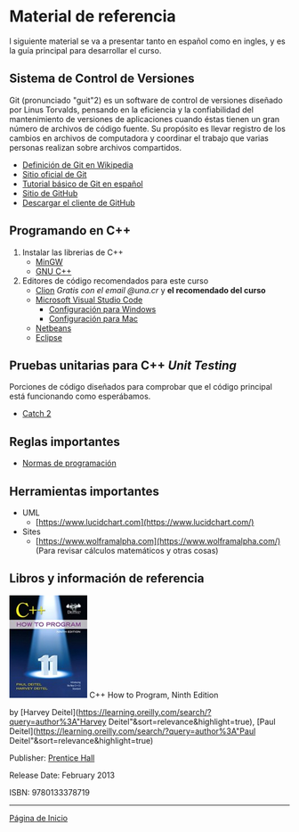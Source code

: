 # Material de referencia

l siguiente material se va a presentar tanto en español como en ingles, y es la guía principal para desarrollar el curso.

## Sistema de Control de Versiones

Git (pronunciado "guit"2​) es un software de control de versiones diseñado por Linus Torvalds, pensando en la eficiencia y la confiabilidad del mantenimiento de versiones de aplicaciones cuando éstas tienen un gran número de archivos de código fuente. Su propósito es llevar registro de los cambios en archivos de computadora y coordinar el trabajo que varias personas realizan sobre archivos compartidos.

- [Definición de Git en Wikipedia](https://es.wikipedia.org/wiki/Git)
- [Sitio oficial de Git](https://git-scm.com/)
- [Tutorial básico de Git en español](https://rogerdudler.github.io/git-guide/index.es.html)
- [Sitio de GitHub](https://github.com/)
- [Descargar el cliente de GitHub](https://desktop.github.com/)

## Programando en C++

1. Instalar las librerias de C++
   - [MinGW](http://www.mingw.org/)
   - [GNU C++](gcc.gnu.org/install/binaries.html)
2. Editores de código recomendados para este curso
   - [Clion](https://www.jetbrains.com/clion/) *Gratis con el email @una.cr* y **el recomendado del curso**
   - [Microsoft Visual Studio Code](https://code.visualstudio.com/)
     - [Configuración para Windows]()
     - [Configuración para Mac](https://code.visualstudio.com/docs/cpp/config-clang-mac)
   - [Netbeans](https://netbeans.org/features/cpp/)
   - [Eclipse](https://www.eclipse.org/downloads/packages/release/luna/r/eclipse-ide-cc-developers)

## Pruebas unitarias para C++ *Unit Testing*

Porciones de código diseñados para comprobar que el código principal está funcionando como esperábamos.

- [Catch 2](https://github.com/catchorg/Catch2)

## Reglas importantes

- [Normas de programación](http://cppunit.sourceforge.net/cppunit2/doc/coding_guidelines.html) 

## Herramientas importantes

- UML
  - [https://www.lucidchart.com](https://www.lucidchart.com/)
- Sites
  - [https://www.wolframalpha.com](https://www.wolframalpha.com/) (Para revisar cálculos matemáticos y otras cosas)

## Libros y información de referencia

![myfirstclass uml](../resources/libro.jpeg) C++ How to Program, Ninth Edition

by [Harvey Deitel](https://learning.oreilly.com/search/?query=author%3A"Harvey Deitel"&sort=relevance&highlight=true), [Paul Deitel](https://learning.oreilly.com/search/?query=author%3A"Paul Deitel"&sort=relevance&highlight=true)

Publisher: [Prentice Hall](https://learning.oreilly.com/library/publisher/prentice-hall/)

Release Date: February 2013

ISBN: 9780133378719

---

[Página de Inicio](https://github.com/mikeguzman/EIF201-Progra-I)